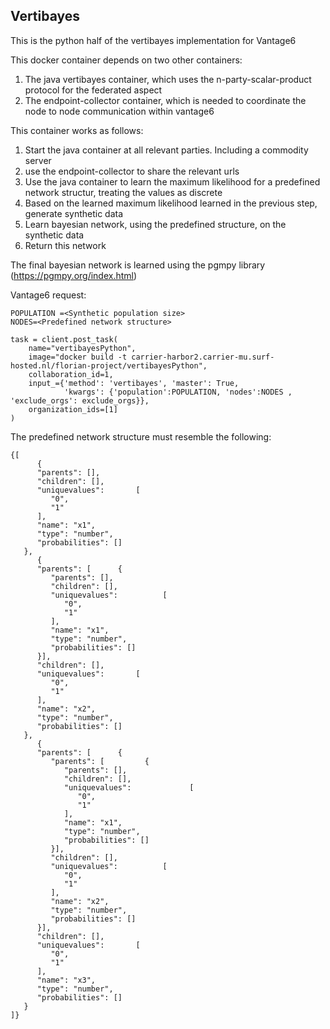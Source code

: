 ## Vertibayes
This is the python half of the vertibayes implementation for Vantage6

This docker container depends on two other containers:
1) The java vertibayes container, which uses the n-party-scalar-product protocol for the federated aspect
2) The endpoint-collector container, which is needed to coordinate the node to node communication within vantage6

This container works as follows:

1) Start the java container at all relevant parties. Including a commodity server
2) use the endpoint-collector to share the relevant urls
3) Use the java container to learn the maximum likelihood for a predefined network structur, treating the values as discrete
4) Based on the learned maximum likelihood learned in the previous step, generate synthetic data
5) Learn bayesian network, using the predefined structure, on the synthetic data
6) Return this network

The final bayesian network is learned using the pgmpy library (https://pgmpy.org/index.html)

Vantage6 request:

```
POPULATION =<Synthetic population size>
NODES=<Predefined network structure>
    
task = client.post_task(
    name="vertibayesPython",
    image="docker build -t carrier-harbor2.carrier-mu.surf-hosted.nl/florian-project/vertibayesPython",
    collaboration_id=1,
    input_={'method': 'vertibayes', 'master': True,
            'kwargs': {'population':POPULATION, 'nodes':NODES , 'exclude_orgs': exclude_orgs}},
    organization_ids=[1]
)
```

The predefined network structure must resemble the following:
```
{[
      {
      "parents": [],
      "children": [],
      "uniquevalues":       [
         "0",
         "1"
      ],
      "name": "x1",
      "type": "number",
      "probabilities": []
   },
      {
      "parents": [      {
         "parents": [],
         "children": [],
         "uniquevalues":          [
            "0",
            "1"
         ],
         "name": "x1",
         "type": "number",
         "probabilities": []
      }],
      "children": [],
      "uniquevalues":       [
         "0",
         "1"
      ],
      "name": "x2",
      "type": "number",
      "probabilities": []
   },
      {
      "parents": [      {
         "parents": [         {
            "parents": [],
            "children": [],
            "uniquevalues":             [
               "0",
               "1"
            ],
            "name": "x1",
            "type": "number",
            "probabilities": []
         }],
         "children": [],
         "uniquevalues":          [
            "0",
            "1"
         ],
         "name": "x2",
         "type": "number",
         "probabilities": []
      }],
      "children": [],
      "uniquevalues":       [
         "0",
         "1"
      ],
      "name": "x3",
      "type": "number",
      "probabilities": []
   }
]}

```